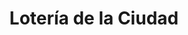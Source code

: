 ---
title: "Lotería de la Ciudad"
url: /ciudad-autonoma-de-buenos-aires/loteria-de-la-ciudad-ramallo-2/
shop: lotería
---